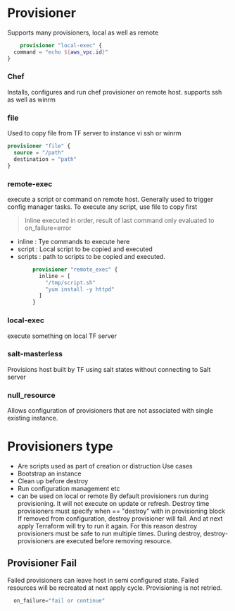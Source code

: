 # Provisioner
Supports many provisioners, local as well as remote
```terraform
    provisioner "local-exec" {
  command = "echo ${aws_vpc.id}"
}
```

### Chef 
 Installs, configures and run chef provisioner on remote host. supports ssh as well as winrm
 
### file 
  Used to copy file from TF server to instance vi ssh or winrm
```terraform
provisioner "file" {
  source = "/path"
  destination = "path"
}
```

### remote-exec
  execute a script or command on remote host. Generally used to trigger config manager tasks. To execute any script, use file to copy first
> Inline executed in order, result of last command only evaluated to on_failure=error
- inline  : Tye commands to execute here
- script  : Local script to be copied and executed
- scripts : path to scripts to be copied and executed.
```terraform
        provisioner "remote_exec" {
          inline = [
            "/tmp/script.sh"
            "yum install -y httpd"
          ]
        }
```
### local-exec
  execute something on local TF server
  
### salt-masterless
  Provisions host built by TF using salt states without connecting to Salt server
  
### null_resource 
  Allows configuration of provisioners that are not associated with single existing instance.
  

# Provisioners type
 - Are scripts used as part of creation or distruction
 Use cases
 - Bootstrap an instance
 - Clean up before destroy
 - Run configuration management etc
 - can be used on local or remote
  By default provisioners run during provisioning. It will not execute on update or refresh.
 Destroy time provisioners must specify when == "destroy" with in provisioning block
If removed from configuration, destroy provisioner will fail. And at next apply Terraform will try to run it again.
For this reason destroy provisioners must be safe to run multiple times. During destroy, destroy-provisioners are
executed before removing resource.

## Provisioner Fail
  Failed provisioners can leave host in semi configured state. Failed resources will be recreated at next apply cycle.
  Provisioning is not retried.
  ```terraform
    on_failure="fail or continue"
```